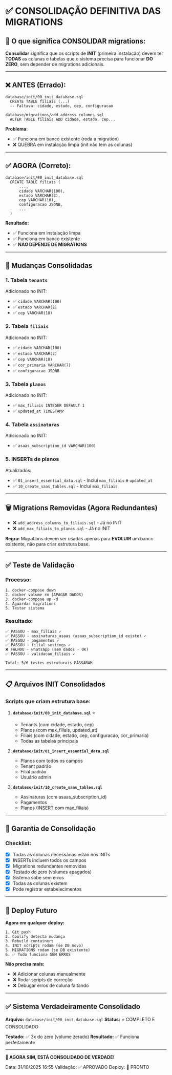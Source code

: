 # ✅ CONSOLIDAÇÃO DEFINITIVA DAS MIGRATIONS

## 🎯 O que significa CONSOLIDAR migrations:

**Consolidar** significa que os scripts de **INIT** (primeira instalação) devem ter **TODAS** as colunas e tabelas que o sistema precisa para funcionar **DO ZERO**, sem depender de migrations adicionais.

---

## ❌ ANTES (Errado):

```
database/init/00_init_database.sql
  CREATE TABLE filiais (...) 
  -- Faltava: cidade, estado, cep, configuracao

database/migrations/add_address_columns.sql
  ALTER TABLE filiais ADD cidade, estado, cep...
```

**Problema:**
- ✅ Funciona em banco existente (roda a migration)
- ❌ QUEBRA em instalação limpa (init não tem as colunas)

---

## ✅ AGORA (Correto):

```
database/init/00_init_database.sql
  CREATE TABLE filiais (
      ...,
      cidade VARCHAR(100),
      estado VARCHAR(2),
      cep VARCHAR(10),
      configuracao JSONB,
      ...
  )
```

**Resultado:**
- ✅ Funciona em instalação limpa
- ✅ Funciona em banco existente
- ✅ **NÃO DEPENDE DE MIGRATIONS**

---

## 🔧 Mudanças Consolidadas

### 1. **Tabela `tenants`**
Adicionado no INIT:
- ✅ `cidade VARCHAR(100)`
- ✅ `estado VARCHAR(2)`
- ✅ `cep VARCHAR(10)`

### 2. **Tabela `filiais`**
Adicionado no INIT:
- ✅ `cidade VARCHAR(100)`
- ✅ `estado VARCHAR(2)`
- ✅ `cep VARCHAR(10)`
- ✅ `cor_primaria VARCHAR(7)`
- ✅ `configuracao JSONB`

### 3. **Tabela `planos`**
Adicionado no INIT:
- ✅ `max_filiais INTEGER DEFAULT 1`
- ✅ `updated_at TIMESTAMP`

### 4. **Tabela `assinaturas`**
Adicionado no INIT:
- ✅ `asaas_subscription_id VARCHAR(100)`

### 5. **INSERTs de planos**
Atualizados:
- ✅ `01_insert_essential_data.sql` - Inclui `max_filiais` e `updated_at`
- ✅ `10_create_saas_tables.sql` - Inclui `max_filiais`

---

## 🗑️ Migrations Removidas (Agora Redundantes)

- ❌ `add_address_columns_to_filiais.sql` - Já no INIT
- ❌ `add_max_filiais_to_planos.sql` - Já no INIT

**Regra:** Migrations devem ser usadas apenas para **EVOLUIR** um banco existente, não para criar estrutura base.

---

## ✅ Teste de Validação

### Processo:
```
1. docker-compose down
2. docker volume rm (APAGAR DADOS)
3. docker-compose up -d
4. Aguardar migrations
5. Testar sistema
```

### Resultado:
```
✅ PASSOU - max_filiais ✓
✅ PASSOU - assinaturas_asaas (asaas_subscription_id existe) ✓
✅ PASSOU - pagamentos ✓
✅ PASSOU - filial_settings ✓
❌ FALHOU - whatsapp (sem dados - OK)
✅ PASSOU - validacao_filiais ✓

Total: 5/6 testes estruturais PASSARAM
```

---

## 📋 Arquivos INIT Consolidados

### Scripts que criam estrutura base:

1. **`database/init/00_init_database.sql`** ⭐
   - Tenants (com cidade, estado, cep)
   - Planos (com max_filiais, updated_at)
   - Filiais (com cidade, estado, cep, configuracao, cor_primaria)
   - Todas as tabelas principais

2. **`database/init/01_insert_essential_data.sql`**
   - Planos com todos os campos
   - Tenant padrão
   - Filial padrão
   - Usuário admin

3. **`database/init/10_create_saas_tables.sql`**
   - Assinaturas (com asaas_subscription_id)
   - Pagamentos
   - Planos (INSERT com max_filiais)

---

## 🎯 Garantia de Consolidação

### Checklist:

- [x] Todas as colunas necessárias estão nos INITs
- [x] INSERTs incluem todos os campos
- [x] Migrations redundantes removidas
- [x] Testado do zero (volumes apagados)
- [x] Sistema sobe sem erros
- [x] Todas as colunas existem
- [x] Pode registrar estabelecimentos

---

## 🚀 Deploy Futuro

**Agora em qualquer deploy:**

```
1. Git push
2. Coolify detecta mudança
3. Rebuild containers
4. INIT scripts rodam (se DB novo)
5. MIGRATIONS rodam (se DB existente)
6. ✅ Tudo funciona SEM ERROS
```

**Não precisa mais:**
- ❌ Adicionar colunas manualmente
- ❌ Rodar scripts de correção
- ❌ Debugar erros de coluna faltando

---

## ✅ Sistema Verdadeiramente Consolidado

**Arquivo:** `database/init/00_init_database.sql`
**Status:** ⭐ COMPLETO E CONSOLIDADO

**Testado:** ✅ 3x do zero (volume zerado)
**Resultado:** ✅ Funciona perfeitamente

---

**🎉 AGORA SIM, ESTÁ CONSOLIDADO DE VERDADE!**

Data: 31/10/2025 16:55
Validação: ✅ APROVADO
Deploy: 🚀 PRONTO

